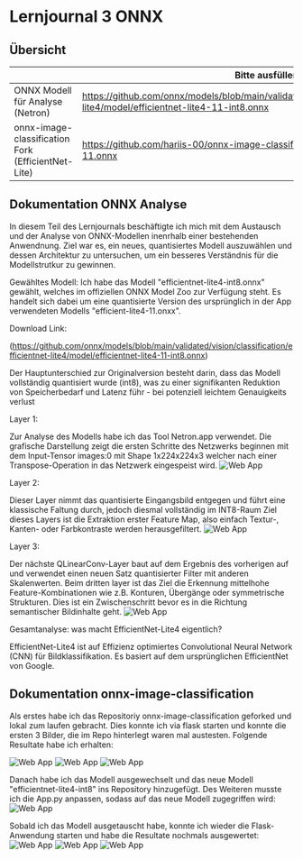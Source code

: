 ﻿# Lernjournal 3 ONNX

## Übersicht

| | Bitte ausfüllen |
| -------- | ------- |
| ONNX Modell für Analyse (Netron) | https://github.com/onnx/models/blob/main/validated/vision/classification/efficientnet-lite4/model/efficientnet-lite4-11-int8.onnx |
| onnx-image-classification Fork (EfficientNet-Lite) | https://github.com/hariis-00/onnx-image-classification/blob/main/efficientnet-lite4-11.onnx |

## Dokumentation ONNX Analyse

In diesem Teil des Lernjournals beschäftigte ich mich mit dem Austausch und der Analyse von ONNX-Modellen inenrhalb einer bestehenden Anwendnung. Ziel war es, ein neues, quantisiertes Modell auszuwählen und dessen Architektur zu untersuchen, um ein besseres Verständnis für die Modellstrutkur zu gewinnen.

Gewähltes Modell:
Ich habe das Modell "efficientnet-lite4-int8.onnx" gewählt, welches im offiziellen ONNX Model Zoo zur Verfügung steht. Es handelt sich dabei um eine quantisierte Version des ursprünglich in der App verwendeten Modells "efficient-lite4-11.onxx". 

Download Link:

(https://github.com/onnx/models/blob/main/validated/vision/classification/efficientnet-lite4/model/efficientnet-lite4-11-int8.onnx)

Der Hauptunterschied zur Originalversion besteht darin, dass das Modell vollständig quantisiert wurde (int8), was zu einer signifikanten Reduktion von Speicherbedarf und Latenz führ - bei potenziell leichtem Genauigkeits verlust

Layer 1:

Zur Analyse des Modells habe ich das Tool Netron.app verwendet. Die grafische Darstellung zeigt die ersten Schritte des Netzwerks beginnen mit dem Input-Tensor images:0 mit Shape 1x224x224x3 welcher nach einer Transpose-Operation in das Netzwerk eingespeist wird.
<img src="images/lj3_jusmahar_onnx_netron1.png" alt="Web App" style="max-width: 100%; height: auto;">

Layer 2:

Dieser Layer nimmt das quantisierte Eingangsbild entgegen und führt eine klassische Faltung durch, jedoch diesmal vollständig im INT8-Raum
Ziel dieses Layers ist die Extraktion erster Feature Map, also einfach Textur-, Kanten- oder Farbkontraste werden herausgefiltert.
<img src="images/lj3_jusmahar_onnx_netron2.png" alt="Web App" style="max-width: 100%; height: auto;">

Layer 3:

Der nächste QLinearConv-Layer baut auf dem Ergebnis des vorherigen auf und verwendet einen neuen Satz quantisierter Filter mit anderen Skalenwerten. Beim dritten layer ist das Ziel die Erkennung mittelhohe Feature-Kombinationen wie z.B. Konturen, Übergänge oder symmetrische Strukturen. Dies ist ein Zwischenschritt bevor es in die Richtung semantischer Bildinhalte geht.
<img src="images/lj3_jusmahar_onnx_netron3.png" alt="Web App" style="max-width: 100%; height: auto;">


Gesamtanalyse: was macht EfficientNet-Lite4 eigentlich?


EfficientNet-Lite4 ist auf Effizienz optimiertes Convolutional Neural Network (CNN) für Bildklassifikation. Es basiert auf dem ursprünglichen EfficientNet von Google.

## Dokumentation onnx-image-classification

Als erstes habe ich das Repositoriy onnx-image-classification geforked und lokal zum laufen gebracht. Dies konnte ich via flask starten und konnte die ersten 3 Bilder, die im Repo hinterlegt waren mal austesten. Folgende Resultate habe ich erhalten:

<img src="images/lj3_jusmahar_onnx_lite4_car.png" alt="Web App" style="max-width: 100%; height: auto;">
<img src="images/lj3_jusmahar_onnx_lite4_matterhorn.png" alt="Web App" style="max-width: 100%; height: auto;">
<img src="images/lj3_jusmahar_onnx_lite4_train.png" alt="Web App" style="max-width: 100%; height: auto;">

Danach habe ich das Modell ausgewechselt und das neue Modell "efficientnet-lite4-int8" ins Repository hinzugefügt. Des Weiteren musste ich die App.py anpassen, sodass auf das neue Modell zugegriffen wird:
<img src="images/lj3_jusmahar_onnx_apppy.png" alt="Web App" style="max-width: 100%; height: auto;">

Sobald ich das Modell ausgetauscht habe, konnte ich wieder die Flask-Anwendung starten und habe die Resultate nochmals ausgewertet:
<img src="images/lj3_jusmahar_onnx_lite4-lit8_car.png" alt="Web App" style="max-width: 100%; height: auto;">
<img src="images/lj3_jusmahar_onnx_lite4_lit8_matterhorn.png" alt="Web App" style="max-width: 100%; height: auto;">
<img src="images/lj3_jusmahar_onnx_lite4-lit8_train.png" alt="Web App" style="max-width: 100%; height: auto;">
